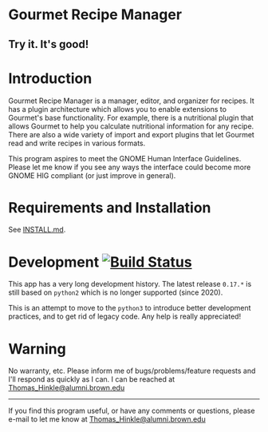 Gourmet Recipe Manager
===================
Try it. It's good!
----------------

Introduction
============

Gourmet Recipe Manager is a manager, editor, and organizer for
recipes. It has a plugin architecture which allows you to enable
extensions to Gourmet's base functionality. For example, there is a
nutritional plugin that allows Gourmet to help you calculate
nutritional information for any recipe. There are also a wide variety
of import and export plugins that let Gourmet read and write recipes
in various formats.

This program aspires to meet the GNOME Human Interface
Guidelines. Please let me know if you see any ways the interface could
become more GNOME HIG compliant (or just improve in general).

Requirements and Installation
=============================

See [INSTALL.md](INSTALL.md).

Development  [![Build Status](https://travis-ci.org/kirienko/gourmet.svg?branch=python3)](https://travis-ci.org/kirienko/gourmet)
===========
This app has a very long development history. The latest release `0.17.*` is still based on 
`python2` which is no longer supported (since 2020).

This is an attempt to move to the `python3` to introduce better development
practices, and to get rid of legacy code. Any help is really appreciated!

Warning
=======

No warranty, etc. Please inform me of bugs/problems/feature
requests and I'll respond as quickly as I can. I can be reached
at Thomas_Hinkle@alumni.brown.edu

----

If you find this program useful, or have any comments or questions,
please e-mail to let me know at Thomas_Hinkle@alumni.brown.edu
